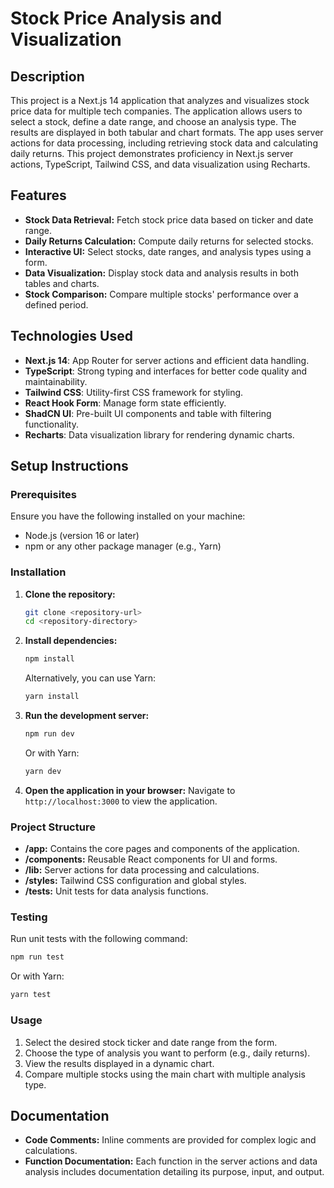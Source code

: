 
# Stock Price Analysis and Visualization

## Description

This project is a Next.js 14 application that analyzes and visualizes stock price data for multiple tech companies. The application allows users to select a stock, define a date range, and choose an analysis type. The results are displayed in both tabular and chart formats. The app uses server actions for data processing, including retrieving stock data and calculating daily returns. This project demonstrates proficiency in Next.js server actions, TypeScript, Tailwind CSS, and data visualization using Recharts.

## Features

- **Stock Data Retrieval:** Fetch stock price data based on ticker and date range.
- **Daily Returns Calculation:** Compute daily returns for selected stocks.
- **Interactive UI:** Select stocks, date ranges, and analysis types using a form.
- **Data Visualization:** Display stock data and analysis results in both tables and charts.
- **Stock Comparison:** Compare multiple stocks' performance over a defined period.

## Technologies Used

- **Next.js 14**: App Router for server actions and efficient data handling.
- **TypeScript**: Strong typing and interfaces for better code quality and maintainability.
- **Tailwind CSS**: Utility-first CSS framework for styling.
- **React Hook Form**: Manage form state efficiently.
- **ShadCN UI**: Pre-built UI components and table with filtering functionality.
- **Recharts**: Data visualization library for rendering dynamic charts.

## Setup Instructions

### Prerequisites

Ensure you have the following installed on your machine:

- Node.js (version 16 or later)
- npm or any other package manager (e.g., Yarn)

### Installation

1. **Clone the repository:**
   ```bash
   git clone <repository-url>
   cd <repository-directory>
   ```

2. **Install dependencies:**
   ```bash
   npm install
   ```
   Alternatively, you can use Yarn:
   ```bash
   yarn install
   ```

3. **Run the development server:**
   ```bash
   npm run dev
   ```
   Or with Yarn:
   ```bash
   yarn dev
   ```

4. **Open the application in your browser:**
   Navigate to `http://localhost:3000` to view the application.

### Project Structure

- **/app:** Contains the core pages and components of the application.
- **/components:** Reusable React components for UI and forms.
- **/lib:** Server actions for data processing and calculations.
- **/styles:** Tailwind CSS configuration and global styles.
- **/tests:** Unit tests for data analysis functions.

### Testing

Run unit tests with the following command:

```bash
npm run test
```

Or with Yarn:

```bash
yarn test
```

### Usage

1. Select the desired stock ticker and date range from the form.
2. Choose the type of analysis you want to perform (e.g., daily returns).
3. View the results displayed in a dynamic chart.
4. Compare multiple stocks using the main chart with multiple analysis type.

## Documentation

- **Code Comments:** Inline comments are provided for complex logic and calculations.
- **Function Documentation:** Each function in the server actions and data analysis includes documentation detailing its purpose, input, and output.

